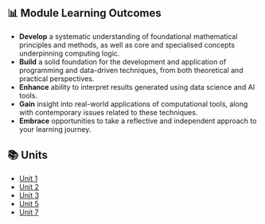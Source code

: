 ##  📊 Module Learning Outcomes

- **Develop** a systematic understanding of foundational mathematical principles and methods, as well as core and specialised concepts underpinning computing logic.
- **Build** a solid foundation for the development and application of programming and data-driven techniques, from both theoretical and practical perspectives.
- **Enhance** ability to interpret results generated using data science and AI tools.
- **Gain** insight into real-world applications of computational tools, along with contemporary issues related to these techniques.
- **Embrace** opportunities to take a reflective and independent approach to your learning journey.

## 📚 Units

- [Unit 1](https://sjackson-DS25.github.io/module%202/unit1.html)
- [Unit 2](https://sjackson-DS25.github.io/module%202/unit2.html)
- [Unit 3](https://sjackson-DS25.github.io/module%202/unit3.html)
- [Unit 5](https://sjackson-DS25.github.io/module%202/unit5.html)
- [Unit 7](https://sjackson-DS25.github.io/module%202/unit7.html)
